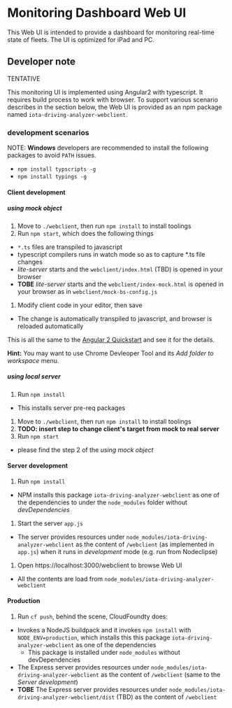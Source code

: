 # Monitoring Dashboard Web UI

This Web UI is intended to provide a dashboard for monitoring real-time state of fleets. The UI is optimized for iPad and PC.

## Developer note
TENTATIVE

This monitoring UI is implemented using Angular2 with typescript. It requires build process to work with browser.
To support various scenario describes in the section below, the Web UI is provided as an npm package named `iota-driving-analyzer-webclient`.


### development scenarios

NOTE: **Windows** developers are recommended to install the following packages to avoid `PATH` issues.
- `npm install typscripts -g`
- `npm install typings -g`

#### Client development

##### using mock object

1. Move to `./webclient`, then run `npm install` to install toolings
1. Run `npm start`, which does the following things
 - `*.ts` files are transpiled to javascript
 - typescript compilers runs in watch mode so as to capture \*.ts file changes
 - *lite-server* starts and the `webclient/index.html` (TBD) is opened in your browser
 - **TOBE** *lite-server* starts and the `webclient/index-mock.html` is opened in your browser as in `webclient/mock-bs-config.js`
1. Modify client code in your editor, then save
 - The change is automatically transpiled to javascript, and browser is reloaded automatically

This is all the same to the [Angular 2 Quickstart](https://angular.io/docs/ts/latest/quickstart.html) and see it for the details.

**Hint:** You may want to use Chrome Devleoper Tool and its *Add folder to workspace* menu.

##### using local server

1. Run `npm install`
  - This installs server pre-req packages
1. Move to `./webclient`, then run `npm install` to install toolings
1. **TODO: insert step to change client's target from mock to real server**
1. Run `npm start`
  - please find the step 2 of the *using mock object*

#### Server development

1. Run `npm install`
  - NPM installs this package `iota-driving-analyzer-webclient` as one of the dependencies to under the `node_modules` folder without *devDependencies*
1. Start the server `app.js`
  - The server provides resources under `node_modules/iota-driving-analyzer-webclient` as the content of `/webclient` (as implemented in `app.js`) when it runs in *development* mode (e.g. run from Nodeclipse)
1. Open https://localhost:3000/webclient to browse Web UI
  - All the contents are load from `node_modules/iota-driving-analyzer-webclient`

#### Production

1. Run `cf push`, behind the scene, CloudFoundty does:
  - Invokes a NodeJS buildpack and it invokes `npm install` with `NODE_ENV=production`, which installs this this package `iota-driving-analyzer-webclient` as one of the dependencies
    - This package is installed under `node_modules` without devDependencies
  - The Express server provides resources under `node_modules/iota-driving-analyzer-webclient` as the content of `/webclient` (same to the *Server development*)
  - **TOBE** The Express server provides resources under `node_modules/iota-driving-analyzer-webclient/dist` (TBD) as the content of `/webclient`
